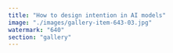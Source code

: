 ```yaml
---
title: "How to design intention in AI models"
image: "./images/gallery-item-643-03.jpg"
watermark: "640"
section: "gallery"
---
```

